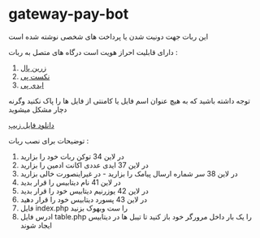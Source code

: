# gateway-pay-bot
این ربات جهت دونیت شدن یا پرداخت های شخصی نوشته شده است 

دارای قابلیت احراز هویت است
درگاه های متصل به ربات :
1) [زرین پال](https://zarinpal.com)
2) [نکست پی](https://nextpay.org)
3) [ایدی پی](https://idpay.ir)

توجه داشته باشید که به هیچ عنوان اسم فایل یا کامنتی از فایل ها را پاک نکنید وگرنه دچار مشکل میشوید

[دانلود فایل زیپ](https://github.com/MrLotfi696/gateway-pay-bot/archive/refs/heads/main.zip)

توضیحات برای نصب ربات :
1) در لاین 34 توکن ربات خود را بزارید
2) در لاین 37 ایدی عددی اکانت ادمین را بزارید
3) در لاین 38 سر شماره ارسال پیامک را بزارید - در غیراینصورت خالی بزارید
4) در لاین 41 نام دیتابیس را قرار بدید
5) در لاین 42 یوزرنیم دیتابیس خود را قرار بدید
6) در لاین 43 پسورد دیتابیس خود را قرار دهید
7) فایل index.php را ست وبهوک بزنید
8) ادرس فایل table.php را یک بار داخل مرورگر خود باز کنید تا تیبل ها در دیتابیس ایجاد شوند
